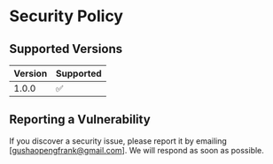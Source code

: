# Security Policy

## Supported Versions

| Version | Supported          |
| ------- | ------------------ |
| 1.0.0   | :white_check_mark: |

## Reporting a Vulnerability

If you discover a security issue, please report it by emailing [gushaopengfrank@gmail.com]. We will respond as soon as possible.
